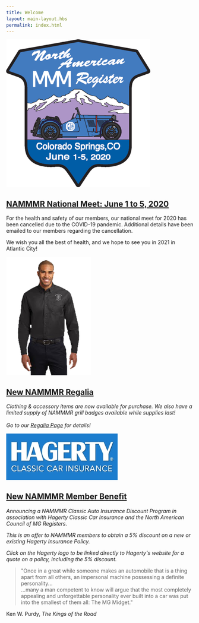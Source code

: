 ```yaml
---
title: Welcome
layout: main-layout.hbs
permalink: index.html
---
```


<div id="content-sections" class="content-block content-background">
<section id="home-feature" class="divided">
<a class="plain" href="events/"><img class="section-img" src="img/2020-cosprings-meet-logo.png?cb=0" alt="2020: NAMMMR National Meet Colorado Springs, CO" /></a>

<a class="plain" href="events/">
<h2 class="green-heading strikethrough">NAMMMR National Meet:
June&nbsp;1&nbsp;to&nbsp;5, 2020</h2>
</a>

<p class="notice">For the health and safety of our members, 
our national meet for 2020 has been cancelled due to the COVID-19 pandemic. 
Additional details have been emailed to our members regarding the cancellation.</p>
<p class="notice">We wish you all the best of health, and we hope to see you in 2021 in Atlantic City!</p>
</section>
<section class="content divided">
<a class="plain" href="regalia/"><img class="section-img" src="img/regalia-sample.png" alt="" /><a>

<a class="plain" href="regalia/">
<h2 class="green-heading">New NAMMMR Regalia</h2>
</a>

*Clothing & accessory items are now available for purchase.
We also have a limited supply of NAMMMR grill badges available
while supplies last!
<br><br>
Go to our <a href="regalia/">Regalia Page</a> for details!*
</section>
<section class="content">
<a class="plain" href="https://www.hagerty.com/apps/-/CLLTM"><img id="hagerty-logo" class="section-img" src="img/hagerty-logo.jpg" alt="" /><a>

<a class="plain" href="https://www.hagerty.com/apps/-/CLLTM">
<h2 class="green-heading">New NAMMMR Member Benefit</h2>
</a>

*Announcing a NAMMMR Classic Auto Insurance
Discount Program in association with
Hagerty Classic Car Insurance
and the North American Council of MG Registers.*

*This is an offer to NAMMMR members to obtain a 5% discount on
a new or existing Hagerty Insurance Policy.*

*Click on the Hagerty logo to be linked directly to Hagerty's website
for a quote on a policy, including the 5% discount.*
</section>
</div>

<div id="home-quote" class="content-block">
<aside>
<blockquote>
"Once in a great while someone makes an automobile that is a thing apart from all others, 
an impersonal machine possessing a definite personality...<br>
...many a man competent to know will argue
that the most completely appealing
and unforgettable personality ever built into a car
was put into the smallest of them all:
The MG Midget."
</blockquote>

Ken W. Purdy, *The Kings of the Road*
</aside>
</div>
